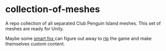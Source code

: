 # collection-of-meshes
A repo collection of all separated Club Penguin Island meshes.
This set of meshes are ready for Unity.

Maybe some [smart fox ](https://www.smartfoxserver.com/) can figure out away to [rip](https://www.patreon.com/ds5678/posts) the game and make themselves custom content.
